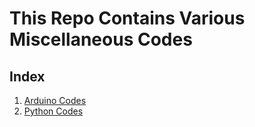 # This Repo Contains Various Miscellaneous Codes

## Index

1. [Arduino Codes](./Arduino/)
2. [Python Codes](./Python/)
